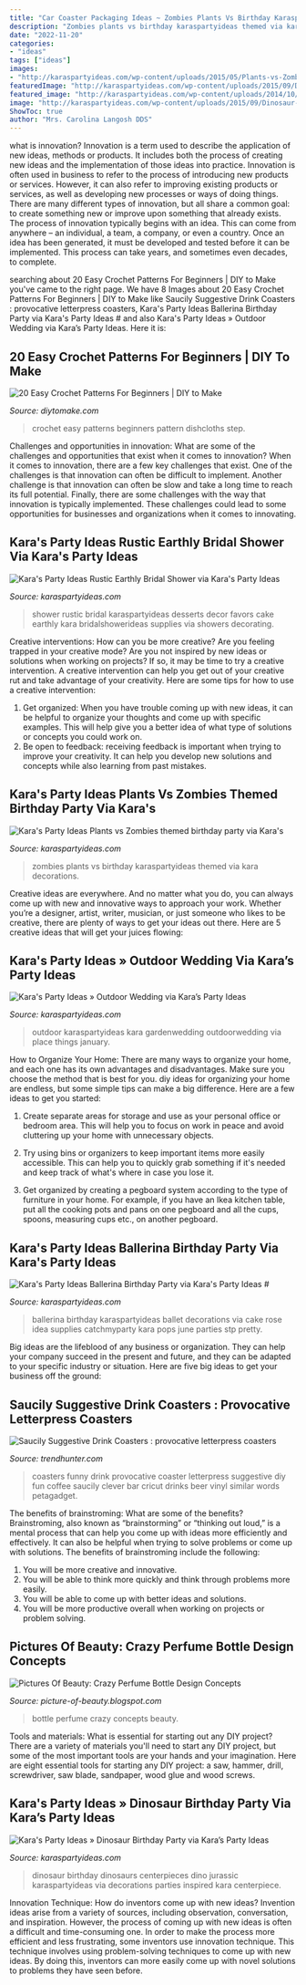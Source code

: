 ```yaml
---
title: "Car Coaster Packaging Ideas ~ Zombies Plants Vs Birthday Karaspartyideas Themed Via Kara Decorations"
description: "Zombies plants vs birthday karaspartyideas themed via kara decorations"
date: "2022-11-20"
categories:
- "ideas"
tags: ["ideas"]
images:
- "http://karaspartyideas.com/wp-content/uploads/2015/05/Plants-vs-Zombies-themed-birthday-party-via-Karas-Party-Ideas-KarasPartyIdeas.com57.jpeg"
featuredImage: "http://karaspartyideas.com/wp-content/uploads/2015/09/Dinosaur-Birthday-Party-via-Karas-Party-Ideas-KarasPartyIdeas.com21.jpg"
featured_image: "http://karaspartyideas.com/wp-content/uploads/2014/10/rustic8.jpg"
image: "http://karaspartyideas.com/wp-content/uploads/2015/09/Dinosaur-Birthday-Party-via-Karas-Party-Ideas-KarasPartyIdeas.com21.jpg"
ShowToc: true
author: "Mrs. Carolina Langosh DDS"
---
```



what is innovation?
Innovation is a term used to describe the application of new ideas, methods or products. It includes both the process of creating new ideas and the implementation of those ideas into practice. Innovation is often used in business to refer to the process of introducing new products or services. However, it can also refer to improving existing products or services, as well as developing new processes or ways of doing things.
There are many different types of innovation, but all share a common goal: to create something new or improve upon something that already exists. The process of innovation typically begins with an idea. This can come from anywhere – an individual, a team, a company, or even a country. Once an idea has been generated, it must be developed and tested before it can be implemented. This process can take years, and sometimes even decades, to complete.

	

		
searching about 20 Easy Crochet Patterns For Beginners | DIY to Make you've came to the right page. We have 8 Images about 20 Easy Crochet Patterns For Beginners | DIY to Make like Saucily Suggestive Drink Coasters : provocative letterpress coasters, Kara&#039;s Party Ideas Ballerina Birthday Party via Kara&#039;s Party Ideas # and also Kara&#039;s Party Ideas » Outdoor Wedding via Kara’s Party Ideas. Here it is:
		
    
## 20 Easy Crochet Patterns For Beginners | DIY To Make

<img loading=lazy src="http://www.diytomake.com/wp-content/uploads/2017/03/Crochet-Pattern-For-Dishcloths.jpg" onerror="this.onerror=null;this.src='https://tse3.mm.bing.net/th?id=OIP.12yaVRo_m1XyWtvVYHIkbgHaJ9&amp;pid=15.1';" alt="20 Easy Crochet Patterns For Beginners | DIY to Make">

_Source: diytomake.com_

>crochet easy patterns beginners pattern dishcloths step. 

	

Challenges and opportunities in innovation: What are some of the challenges and opportunities that exist when it comes to innovation?
When it comes to innovation, there are a few key challenges that exist. One of the challenges is that innovation can often be difficult to implement. Another challenge is that innovation can often be slow and take a long time to reach its full potential. Finally, there are some challenges with the way that innovation is typically implemented. These challenges could lead to some opportunities for businesses and organizations when it comes to innovating.

    
## Kara&#039;s Party Ideas Rustic Earthly Bridal Shower Via Kara&#039;s Party Ideas

<img loading=lazy src="http://karaspartyideas.com/wp-content/uploads/2014/10/rustic8.jpg" onerror="this.onerror=null;this.src='https://tse3.mm.bing.net/th?id=OIP.HQik8-prde7aSjhrWeBE_gHaLG&amp;pid=15.1';" alt="Kara&#039;s Party Ideas Rustic Earthly Bridal Shower via Kara&#039;s Party Ideas">

_Source: karaspartyideas.com_

>shower rustic bridal karaspartyideas desserts decor favors cake earthly kara bridalshowerideas supplies via showers decorating. 

	

Creative interventions: How can you be more creative?
Are you feeling trapped in your creative mode? Are you not inspired by new ideas or solutions when working on projects? If so, it may be time to try a creative intervention. A creative intervention can help you get out of your creative rut and take advantage of your creativity. Here are some tips for how to use a creative intervention: 
1. Get organized: When you have trouble coming up with new ideas, it can be helpful to organize your thoughts and come up with specific examples. This will help give you a better idea of what type of solutions or concepts you could work on. 
2. Be open to feedback: receiving feedback is important when trying to improve your creativity. It can help you develop new solutions and concepts while also learning from past mistakes. 

    
## Kara&#039;s Party Ideas Plants Vs Zombies Themed Birthday Party Via Kara&#039;s

<img loading=lazy src="http://karaspartyideas.com/wp-content/uploads/2015/05/Plants-vs-Zombies-themed-birthday-party-via-Karas-Party-Ideas-KarasPartyIdeas.com57.jpeg" onerror="this.onerror=null;this.src='https://tse2.mm.bing.net/th?id=OIP.nrkgkDcXdD1YWmBJ9EZf6gHaLH&amp;pid=15.1';" alt="Kara&#039;s Party Ideas Plants vs Zombies themed birthday party via Kara&#039;s">

_Source: karaspartyideas.com_

>zombies plants vs birthday karaspartyideas themed via kara decorations. 

	

Creative ideas are everywhere. And no matter what you do, you can always come up with new and innovative ways to approach your work. Whether you’re a designer, artist, writer, musician, or just someone who likes to be creative, there are plenty of ways to get your ideas out there. Here are 5 creative ideas that will get your juices flowing: 

    
## Kara&#039;s Party Ideas » Outdoor Wedding Via Kara’s Party Ideas

<img loading=lazy src="http://karaspartyideas.com/wp-content/uploads/2015/01/wedding9.jpg" onerror="this.onerror=null;this.src='https://tse2.mm.bing.net/th?id=OIP.WUuuYTV3RsYHuiIEtZFC6gHaLL&amp;pid=15.1';" alt="Kara&#039;s Party Ideas » Outdoor Wedding via Kara’s Party Ideas">

_Source: karaspartyideas.com_

>outdoor karaspartyideas kara gardenwedding outdoorwedding via place things january. 

	

How to Organize Your Home: There are many ways to organize your home, and each one has its own advantages and disadvantages. Make sure you choose the method that is best for you.
diy ideas for organizing your home are endless, but some simple tips can make a big difference. Here are a few ideas to get you started:
1. Create separate areas for storage and use as your personal office or bedroom area. This will help you to focus on work in peace and avoid cluttering up your home with unnecessary objects.

2. Try using bins or organizers to keep important items more easily accessible. This can help you to quickly grab something if it's needed and keep track of what's where in case you lose it.

3. Get organized by creating a pegboard system according to the type of furniture in your home. For example, if you have an Ikea kitchen table, put all the cooking pots and pans on one pegboard and all the cups, spoons, measuring cups etc., on another pegboard.

    
## Kara&#039;s Party Ideas Ballerina Birthday Party Via Kara&#039;s Party Ideas #

<img loading=lazy src="http://karaspartyideas.com/wp-content/uploads/2013/06/STP_TTR146_700x1049.jpg" onerror="this.onerror=null;this.src='https://tse4.mm.bing.net/th?id=OIP.__PFJTIKOLKHA57xXlmbTAHaLG&amp;pid=15.1';" alt="Kara&#039;s Party Ideas Ballerina Birthday Party via Kara&#039;s Party Ideas #">

_Source: karaspartyideas.com_

>ballerina birthday karaspartyideas ballet decorations via cake rose idea supplies catchmyparty kara pops june parties stp pretty. 

	

Big ideas are the lifeblood of any business or organization. They can help your company succeed in the present and future, and they can be adapted to your specific industry or situation. Here are five big ideas to get your business off the ground: 

    
## Saucily Suggestive Drink Coasters : Provocative Letterpress Coasters

<img loading=lazy src="http://cdn.trendhunterstatic.com/thumbs/provocative-letterpress-coasters.jpeg" onerror="this.onerror=null;this.src='https://tse1.mm.bing.net/th?id=OIP.bbiipGMnhwzi8vKZaUepvAHaF7&amp;pid=15.1';" alt="Saucily Suggestive Drink Coasters : provocative letterpress coasters">

_Source: trendhunter.com_

>coasters funny drink provocative coaster letterpress suggestive diy fun coffee saucily clever bar cricut drinks beer vinyl similar words petagadget. 

	

The benefits of brainstroming: What are some of the benefits?
Brainstroming, also known as “brainstorming” or “thinking out loud,” is a mental process that can help you come up with ideas more efficiently and effectively. It can also be helpful when trying to solve problems or come up with solutions. The benefits of brainstroming include the following: 
1. You will be more creative and innovative.
2. You will be able to think more quickly and think through problems more easily.
3. You will be able to come up with better ideas and solutions.
4. You will be more productive overall when working on projects or problem solving.

    
## Pictures Of Beauty: Crazy Perfume Bottle Design Concepts

<img loading=lazy src="http://3.bp.blogspot.com/-Ot2-8BbKHag/UN8cxcdipII/AAAAAAAARK0/LHvfTUC55Ao/s1600/perfume-bottle-container-packaging-15.jpg" onerror="this.onerror=null;this.src='https://tse2.mm.bing.net/th?id=OIP.JGBRlrkeVv0UaFZAs0sbMQHaF7&amp;pid=15.1';" alt="Pictures Of Beauty: Crazy Perfume Bottle Design Concepts">

_Source: picture-of-beauty.blogspot.com_

>bottle perfume crazy concepts beauty. 

	

Tools and materials: What is essential for starting out any DIY project?
There are a variety of materials you'll need to start any DIY project, but some of the most important tools are your hands and your imagination. Here are eight essential tools for starting any DIY project: a saw, hammer, drill, screwdriver, saw blade, sandpaper, wood glue and wood screws.

    
## Kara&#039;s Party Ideas » Dinosaur Birthday Party Via Kara’s Party Ideas

<img loading=lazy src="http://karaspartyideas.com/wp-content/uploads/2015/09/Dinosaur-Birthday-Party-via-Karas-Party-Ideas-KarasPartyIdeas.com21.jpg" onerror="this.onerror=null;this.src='https://tse1.mm.bing.net/th?id=OIP.h4pdO0zIVNlJFpY9YgYIRwHaLH&amp;pid=15.1';" alt="Kara&#039;s Party Ideas » Dinosaur Birthday Party via Kara’s Party Ideas">

_Source: karaspartyideas.com_

>dinosaur birthday dinosaurs centerpieces dino jurassic karaspartyideas via decorations parties inspired kara centerpiece. 

	

Innovation Technique: How do inventors come up with new ideas?
Invention ideas arise from a variety of sources, including observation, conversation, and inspiration. However, the process of coming up with new ideas is often a difficult and time-consuming one. In order to make the process more efficient and less frustrating, some inventors use innovation technique. This technique involves using problem-solving techniques to come up with new ideas. By doing this, inventors can more easily come up with novel solutions to problems they have seen before.


